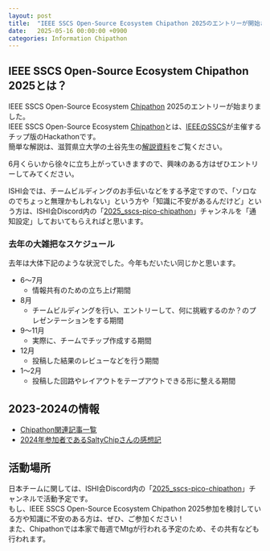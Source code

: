 ```yaml
---
layout: post
title:  "IEEE SSCS Open-Source Ecosystem Chipathon 2025のエントリーが開始されました。"
date:   2025-05-16 00:00:00 +0900
categories: Information Chipathon
---
```


## IEEE SSCS Open-Source Ecosystem Chipathon 2025とは？
IEEE SSCS Open-Source Ecosystem [Chipathon](https://sscs.ieee.org/technical-committees/tc-ose/sscs-pico-design-contest/) 2025のエントリーが始まりました。  
IEEE SSCS Open-Source Ecosystem [Chipathon](https://sscs.ieee.org/technical-committees/tc-ose/sscs-pico-design-contest/)とは、[IEEEのSSCS](https://sscs.ieee.org/)が主催するチップ版のHackathonです。  
簡単な解説は、滋賀県立大学の土谷先生の[解説資料](https://ishi-kai.org/assets/presentation/202308/ISHI-kai_tsuchiya.pdf)をご覧ください。  

6月くらいから徐々に立ち上がっていきますので、興味のある方はぜひエントリーしてみてください。  

ISHI会では、チームビルディングのお手伝いなどをする予定ですので、「ソロなのでちょっと無理かもしれない」という方や「知識に不安があるんだけど」という方は、ISHI会Discord内の「[2025_sscs-pico-chipathon](https://discord.gg/7Pc3wve2uV)」チャンネルを「通知設定」しておいてもらえればと思います。  


### 去年の大雑把なスケジュール
去年は大体下記のような状況でした。今年もだいたい同じかと思います。  

- 6～7月
    - 情報共有のための立ち上げ期間
- 8月
    - チームビルディングを行い、エントリーして、何に挑戦するのか？のプレゼンテーションをする期間
- 9～11月
    - 実際に、チームでチップ作成する期間
- 12月
    - 投稿した結果のレビューなどを行う期間
- 1～2月
    - 投稿した回路やレイアウトをテープアウトできる形に整える期間


## 2023-2024の情報
* [Chipathon関連記事一覧](https://ishi-kai.org/categories.html#h-Chipathon)
* [2024年参加者であるSaltyChipさんの感想記](https://note.com/saltychip/n/n0a94b33fb384)

## 活動場所
日本チームに関しては、ISHI会Discord内の「[2025_sscs-pico-chipathon](https://discord.gg/7Pc3wve2uV)」チャンネルで活動予定です。  
もし、IEEE SSCS Open-Source Ecosystem Chipathon 2025参加を検討している方や知識に不安のある方は、ぜひ、ご参加ください！  
また、Chipathonでは本家で毎週でMtgが行われる予定のため、その共有なども行われます。  
